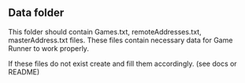 ## Data folder

This folder should contain Games.txt, remoteAddresses.txt, masterAddress.txt files. These files contain necessary data for Game Runner to work properly.

If these files do not exist create and fill them accordingly. (see docs or README) 